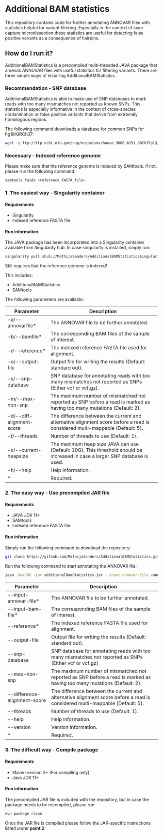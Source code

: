 # Additional BAM statistics

This repository contains code for further annotating ANNOVAR files with statistics helpful for variant filtering. Especially in the context of laser capture microdissection these statistics are useful for detecting false positive variants as a consequence of hairpins.

## How do I run it?

AdditionalBAMStatistics is a precompiled multi-threaded JAVA package that amends ANNOVAR files with useful statistics for filtering variants. There are three simple ways of installing AdditionalBAMStatistics.

### Recommendation - SNP database

AdditionalBAMStatistics is able to make use of SNP databases to mark reads with too many mismatches not reported as known SNPs. This statistics is especially informative in the context of cross-species contamination or false positive variants that derive from extremely homologous regions.

The following command downloads a database for common SNPs for hg19/GRCh37:

```bash
wget -q ftp://ftp.ncbi.nih.gov/snp/organisms/human_9606_b151_GRCh37p13/VCF/common_all_20180423.vcf.gz
```

### Necessary - Indexed reference genome

Please make sure that the reference genome is indexed by SAMtools. If not, please run the following command:

```bash
samtools faidx <reference_FASTA_file>
```

### 1. The easiest way - Singularity container

#### Requirements

- Singularity
- Indexed reference FASTA file

#### Run information

The JAVA package has been incorporated into a Singularity container available from Singularity hub. In case singularity is installed, simply run:

```bash
singularity pull shub://MathijsSanders/AdditionalBAMStatisticsSingularity
```

 Still requires that the reference genome is indexed!

This includes:

- AdditionalBAMStatistics
- SAMtools

The following parameters are available:

Parameter | Description
--- | ---
-a/--annovarfile* | The ANNOVAR file to be further annotated.
-b/--bamfile* | The corresponding BAM files of the sample of interest.
-r/--reference* | The indexed reference FASTA file used for alignment.
-o/--output-file | Output file for writing the results (Default: standard out).
-s/--snp-database | SNP database for annotating reads with too many mismatches not reported as SNPs (Either vcf or vcf.gz).
-m/--max-non-snp | The maximum number of mismatched not reported as SNP before a read is marked as having too many mutations (Default: 2).
-d/--diff-alignment-score | The difference between the current and alternative alignment score before a read is considered multi-mappable (Default: 5).
-t/--threads | Number of threads to use (Default: 1).
-c/--current-heapsize | The maximum heap size JAVA can use (Default: 10G). This threshold should be increased in case a larger SNP database is used.
-h/--help | Help information.
\* | Required.

### 2. The easy way - Use precompiled JAR file

#### Requirements

- JAVA JDK 11+
- SAMtools
- Indexed reference FASTA file

#### Run information

Simply run the following command to download the repository:

```bash
git clone https://github.com/MathijsSanders/AdditionalBAMStatistics.git
```

Run the following command to start annotating the ANNOVAR file:

```bash
java -Xmx10G -jar additionalBamStatistics.jar --input-annovar-file <annovar_file> --input-bam-file <bam_file> --reference <reference_file> --output-file <output_file> --snp-database <snp_database> --max-non-snp <max_non_snp> --difference-alignment-scores <diff_scores> --threads <threads> --help --version
```

Parameter | Description
--- | ---
--input-annovar-file* | The ANNOVAR file to be further annotated.
--input-bam-file* | The corresponding BAM files of the sample of interest.
--reference* | The indexed reference FASTA file used for alignment.
--output-file | Output file for writing the results (Default: standard out).
--snp-database | SNP database for annotating reads with too many mismatches not reported as SNPs (Either vcf or vcf.gz)
--max-non-snp | The maximum number of mismatched not reported as SNP before a read is marked as having too many mutations (Default: 2).
--difference-alignment-score | The difference between the current and alternative alignment score before a read is considered multi-mappable (Default: 5).
--threads | Number of threads to use (Default: 1).
--help | Help information.
--version | Version information.
\* | Required.

### 3. The difficult way - Compile package

#### Requirements

- Maven version 3+ (For compiling only).
- Java JDK 11+

#### Run information

The precompiled JAR file is included with the repository, but in case the package needs to be recompiled, please run:

```bash
mvn package clean
```

Once the JAR file is compiled please follow the JAR-specific instructions listed under **point 2**.

